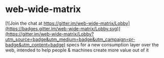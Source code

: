 # web-wide-matrix

[![Join the chat at https://gitter.im/web-wide-matrix/Lobby](https://badges.gitter.im/web-wide-matrix/Lobby.svg)](https://gitter.im/web-wide-matrix/Lobby?utm_source=badge&utm_medium=badge&utm_campaign=pr-badge&utm_content=badge)
specs for a new consumption layer over the web, intended to help people &amp; machines create more value out of it
